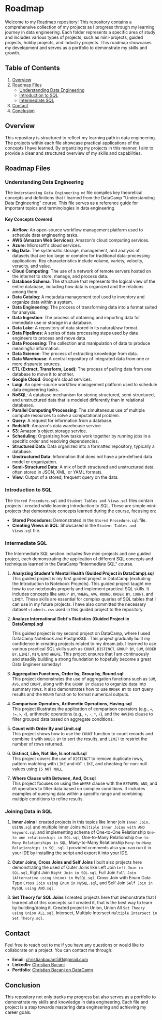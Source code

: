 # Roadmap

Welcome to my Roadmap repository! This repository contains a comprehensive collection of my projects as I progress through my learning journey in data engineering. Each folder represents a specific area of study and includes various types of projects, such as mini-projects, guided projects, hobby projects, and industry projects. This roadmap showcases my development and serves as a portfolio to demonstrate my skills and growth.

## Table of Contents
1. [Overview](#overview)
2. [Roadmap Files](#roadmap-files)
   - [Understanding Data Engineering](#understanding-data-engineering)
   - [Introduction to SQL](#introduction-to-sql)
   - [Intermediate SQL](#intermediate-sql)
3. [Contact](#contact)
4. [Conclusion](#conclusion)

## Overview

This repository is structured to reflect my learning path in data engineering. The projects within each file showcase practical applications of the concepts I have learned. By organizing my projects in this manner, I aim to provide a clear and structured overview of my skills and capabilities.

## Roadmap Files

### Understanding Data Engineering

The `Understanding Data Engineering.md` file compiles key theoretical concepts and definitions that I learned from the DataCamp "Understanding Data Engineering" course. This file serves as a reference guide for important topics and terminologies in data engineering.

#### Key Concepts Covered

- **Airflow**: An open-source workflow management platform used to schedule data engineering tasks.
- **AWS (Amazon Web Services)**: Amazon's cloud computing services.
- **Azure**: Microsoft's cloud services.
- **Big Data**: The systematic storage, management, and analysis of datasets that are too large or complex for traditional data-processing applications. Key characteristics include volume, variety, velocity, veracity, and value.
- **Cloud Computing**: The use of a network of remote servers hosted on the internet to store, manage, and process data.
- **Database Schema**: The structure that represents the logical view of the entire database, including how data is organized and the relations among them.
- **Data Catalog**: A metadata management tool used to inventory and organize data within a system.
- **Data Engineering**: The process of transforming data into a format suited for analysis.
- **Data Ingestion**: The process of obtaining and importing data for immediate use or storage in a database.
- **Data Lake**: A repository of data stored in its natural/raw format.
- **Data Pipelines**: A series of data processing steps used by data engineers to process and move data.
- **Data Processing**: The collection and manipulation of data to produce meaningful information.
- **Data Science**: The process of extracting knowledge from data.
- **Data Warehouse**: A central repository of integrated data from one or more disparate sources.
- **ETL (Extract, Transform, Load)**: The process of pulling data from one database to move it to another.
- **Google Cloud**: Google's cloud services.
- **Luigi**: An open-source workflow management platform used to schedule data engineering tasks.
- **NoSQL**: A database mechanism for storing structured, semi-structured, and unstructured data that is modeled differently than in relational databases.
- **Parallel Computing/Processing**: The simultaneous use of multiple compute resources to solve a computational problem.
- **Query**: A request for information from a database.
- **Redshift**: Amazon's data warehouse service.
- **S3**: Amazon's object storage service.
- **Scheduling**: Organizing how tasks work together by running jobs in a specific order and resolving dependencies.
- **Structured Data**: Data organized into a formatted repository, typically a database.
- **Unstructured Data**: Information that does not have a pre-defined data model or organization.
- **Semi-Structured Data**: A mix of both structured and unstructured data, often stored in JSON, XML, or YAML formats.
- **View**: Output of a stored, frequent query on the data.

### Introduction to SQL

The `Stored Procedure.sql` and `Student Tables and Views.sql` files contain projects I created while learning Introduction to SQL. These are simple mini-projects that demonstrate concepts learned during the course, focusing on:

- **Stored Procedures**: Demonstrated in the `Stored Procedure.sql` file.
- **Creating Views in SQL**: Showcased in the `Student Tables and Views.sql` file.

### Intermediate SQL

The Intermediate SQL section includes five mini-projects and one guided project, each demonstrating the application of different SQL concepts and techniques learned in the DataCamp "Intermediate SQL" course.

1. **Analyzing Student's Mental Health (Guided Project in DataCamp).sql**  
   This guided project is my first guided project in DataCamp (excluding the Introduction to Notebook Projects). This guided project taught me how to use notebooks properly and implement practical SQL skills. It includes concepts like `GROUP BY`, `WHERE`, `AVG`, `ROUND`, `ORDER BY`, `COUNT`, and `LIMIT`. These skills are essential for complex queries of SQL tables that I can use in my future projects. I have also committed the necessary dataset `students.csv` used in this guided project to the repository.

2. **Analyze International Debt's Statistics (Guided Project in DataCamp).sql**
   
   This guided project is my second project on DataCamp, where I used DataCamp Notebook and PostgreSQL. This project gradually built my confidence in creating projects related to my dream job. I learned to use various practical SQL skills such as `COUNT`, `DISTINCT`, `GROUP BY`, `SUM`, `ORDER BY`, `LIMIT`, `MIN`, and `WHERE`. This project ensures that I am continuously and steadily building a strong foundation to hopefully become a great Data Engineer someday!

3. **Aggregation Functions, Order by, Group by, Round.sql**  
   This project demonstrates the use of aggregation functions such as `SUM`, `AVG`, and `COUNT`, along with the `GROUP BY` clause to organize data into summary rows. It also demonstrates how to use `ORDER BY` to sort query results and the `ROUND` function to format numerical outputs.

4. **Comparison Operators, Arithmetic Operations, Having.sql**  
   This project illustrates the application of comparison operators (e.g., `=`, `!=`, `>`, `<`), arithmetic operations (e.g., `+`, `-`, `*`, `/`), and the `HAVING` clause to filter grouped data based on aggregate conditions.

5. **Count with Order By and Limit.sql**  
   This project shows how to use the `COUNT` function to count records and combine it with `ORDER BY` to sort the results, and `LIMIT` to restrict the number of rows returned.

6. **Distinct, Like, Not like, Is not null.sql**  
   This project covers the use of `DISTINCT` to remove duplicate rows, pattern matching with `LIKE` and `NOT LIKE`, and checking for non-null values using `IS NOT NULL`.

7. **Where Clause with Between, And, Or.sql**  
   This project focuses on using the `WHERE` clause with the `BETWEEN`, `AND`, and `OR` operators to filter data based on complex conditions. It includes examples of querying data within a specific range and combining multiple conditions to refine results.

### Joining Data in SQL

1. **Inner Joins**
   I created projects in this topics like Inner join `Inner Join, USING.sql` and multiple Inner Joins `Multiple Inner Joins with AND keyword.sql` and implementing schema of One-to-One Relationship `One-to one relationships in SQL.sql`, One-to-Many Relationship `One-to-Many Relationships in SQL`, Many-to-Many Relationship `Many-to-Many Relationships in SQL.sql`. I provided comments also you can run it in your IDE by installing the script and export it into your IDE.

2. **Outer Joins, Cross Joins and Self Joins**
   I built also projects here demonstrating the used of Outer Joins like Left Join `Left Join in SQL.sql`, Right Join `Right Join in SQL.sql`, Full Join `Full Join (Alternative using Union) in MySQL.sql`, Cross Join with Enum Data Type `Cross Join using Enum in MySQL.sql`, and Self Join `Self Join in MySQL using AND.sql`.

3. **Set Theory for SQL Joins**
   I created projects here that demonstrate that I learned all of this concepts so I created it, that is the best way to learn by building/doing it. Created project in Union, Union All `Set Theory using Union ALL.sql`, Intersect, Multiple Intersect `Multiple Intersect in Set Theory.sql`.
   

## Contact

Feel free to reach out to me if you have any questions or would like to collaborate on a project. You can contact me through:

- **Email**: [christianbacani581@gmail.com](mailto:christianbacani581@gmail.com)
- **LinkedIn**: [Christian Bacani](https://www.linkedin.com/in/christianebacani/)
- **Portfolio**: [Christian Bacani on DataCamp](https://www.datacamp.com/portfolio/bioy7bp5)

## Conclusion

This repository not only tracks my progress but also serves as a portfolio to demonstrate my skills and knowledge in data engineering. Each file and project is a step towards mastering data engineering and achieving my career goals.
